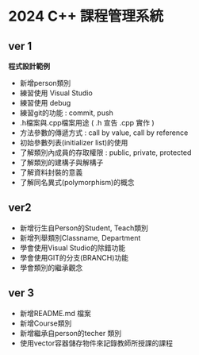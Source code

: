 # 2024 C++ 課程管理系統
## ver 1 
**程式設計範例**
- 新增person類別
- 練習使用 Visual Studio
- 練習使用 debug
- 練習git的功能 : commit, push
- .h檔案與.cpp檔案用途 ( .h 宣告 .cpp 實作 )
- 方法參數的傳遞方式 : call by value, call by reference
- 初始參數列表(initializer list)的使用
- 了解類別內成員的存取權限 : public, private, protected
- 了解類別的建構子與解構子
- 了解資料封裝的意義
- 了解同名異式(polymorphism)的概念

## ver2
- 新增衍生自Person的Student, Teach類別
- 新增列舉類別Classname, Department
- 學會使用Visual Studio的除錯功能
- 學會使用GIT的分支(BRANCH)功能
- 學會類別的繼承觀念

## ver 3
- 新增README.md 檔案
- 新增Course類別
- 新增繼承自person的techer 類別
- 使用vector容器儲存物件來記錄教師所授課的課程